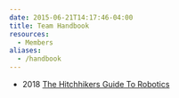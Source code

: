 ```yaml
---
date: 2015-06-21T14:17:46-04:00
title: Team Handbook
resources:
  - Members
aliases:
  - /handbook
---
```


+ 2018 [The Hitchhikers Guide To Robotics][Handbook 2018]


[Handbook 2018]: /files/HH-Handbook.docx
